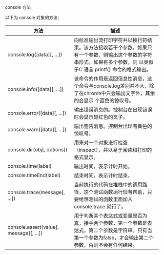 console 方法

以下为 console 对象的方法:

|方法          |        描述 |
|-----------------------------|---------------------------------------------------------------------------|
| console.log([data][, ...])  | 向标准输出流打印字符并以换行符结束。该方法接收若干个参数，如果只有一个参数，则输出这个参数的字符串形式。如果有多个参数，则 以类似于C 语言 printf() 命令的格式输出。|
| console.info([data][, ...])     | 该命令的作用是返回信息性消息，这个命令与console.log差别并不大，除了在chrome中只会输出文字外，其余的会显示  个蓝色的惊叹号。|
| console.error([data][, ...])    |   输出错误消息的。控制台在出现错误时会显示是红色的叉子。|
| console.warn([data][, ...])     |   输出警告消息。控制台出现有黄色的惊叹号。|
| console.dir(obj[, options])     |   用来对一个对象进行检查（inspect），并以易于阅读和打印的格式显示。|
| console.time(label)     |   输出时间，表示计时开始。|
| console.timeEnd(label)  |   结束时间，表示计时结束。|
| console.trace(message[, ...]) |  当前执行的代码在堆栈中的调用路径，这个测试函数运行很有帮助，只要给想测试的函数里面加入 console.trace  就行了。|
| console.assert(value[, message][, ...])     |  用于判断某个表达式或变量是否为真，接手两个参数，第一个参数是表达式，第二个参数是字符串。只有当第一个参数为false，才会输出第二个参数，否则不会有任何结果。|  
